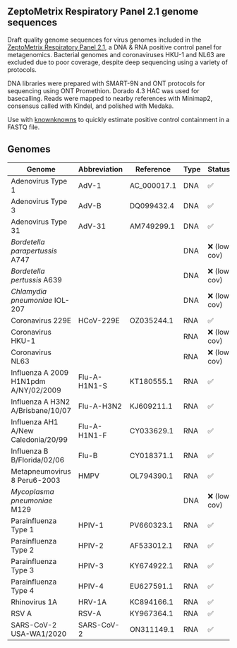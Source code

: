 ## ZeptoMetrix Respiratory Panel 2.1 genome sequences

Draft quality genome sequences for virus genomes included in the [ZeptoMetrix Respiratory Panel 2.1](https://www.zeptometrix.com/us/en/nattrol-respiratory-panel-21-rp21-controls-12-x-03ml-3084), a DNA & RNA positive control panel for metagenomics. Bacterial genomes and coronaviruses HKU-1 and NL63 are excluded due to poor coverage, despite deep sequencing using a variety of protocols.

DNA libraries were prepared with SMART-9N and ONT protocols for sequencing using ONT Promethion. Dorado 4.3 HAC was used for basecalling. Reads were mapped to nearby references with Minimap2, consensus called with Kindel, and polished with Medaka.

Use with [knownknowns](https://github.com/bede/knownknowns) to quickly estimate positive control containment in a FASTQ file.

## Genomes

| Genome | Abbreviation | Reference | Type | Status |
|----------|-------------|-------------------|-------------|--------|
| Adenovirus Type 1 | AdV-1 | AC_000017.1 | DNA | ✅ |
| Adenovirus Type 3 | AdV-B | DQ099432.4 | DNA | ✅ |
| Adenovirus Type 31 | AdV-31 | AM749299.1 | DNA | ✅ |
| *Bordetella parapertussis* A747 |  |  | DNA | ❌ (low cov) |
| *Bordetella pertussis* A639 |  |  | DNA | ❌ (low cov) |
| *Chlamydia pneumoniae* IOL-207 |  |  | DNA | ❌ (low cov) |
| Coronavirus 229E | HCoV-229E | OZ035244.1 | RNA | ✅ |
| Coronavirus HKU-1 | | | RNA | ❌ (low cov) |
| Coronavirus NL63 |  |  | RNA | ❌ (low cov) |
| Influenza A 2009 H1N1pdm A/NY/02/2009 | Flu-A-H1N1-S | KT180555.1 | RNA | ✅ |
| Influenza A H3N2 A/Brisbane/10/07 | Flu-A-H3N2 | KJ609211.1 | RNA | ✅ |
| Influenza AH1 A/New Caledonia/20/99 | Flu-A-H1N1-F | CY033629.1 | RNA | ✅ |
| Influenza B B/Florida/02/06 | Flu-B | CY018371.1 | RNA | ✅ |
| Metapneumovirus 8 Peru6-2003 | HMPV | OL794390.1 | RNA | ✅ |
| *Mycoplasma pneumoniae* M129 |  |  | DNA | ❌ (low cov) |
| Parainfluenza Type 1 | HPIV-1 | PV660323.1 | RNA | ✅ |
| Parainfluenza Type 2 | HPIV-2 | AF533012.1 | RNA | ✅ |
| Parainfluenza Type 3 | HPIV-3 | KY674922.1 | RNA | ✅ |
| Parainfluenza Type 4 | HPIV-4 | EU627591.1 | RNA | ✅ |
| Rhinovirus 1A | HRV-1A | KC894166.1 | RNA | ✅ |
| RSV A | RSV-A | KY967364.1 | RNA | ✅ |
| SARS-CoV-2 USA-WA1/2020 | SARS-CoV-2 | ON311149.1 | RNA | ✅ |